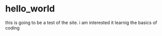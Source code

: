 # hello_world
this is going to be a test of the site.
i am interested it learnig the basics of coding
